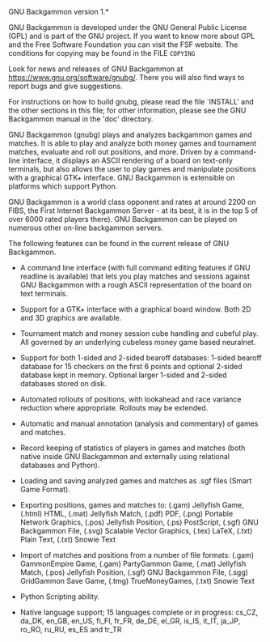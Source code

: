GNU Backgammon version 1.*


GNU Backgammon is developed under the GNU General Public License (GPL)
and is part of the GNU project. If you want to know more about GPL
and the Free Software Foundation you can visit the FSF website. The
conditions for copying may be found in the FILE `COPYING`

Look for news and releases of GNU Backgammon at
https://www.gnu.org/software/gnubg/.
There you will also find ways to report bugs and give suggestions.

For instructions on how to build gnubg, please read the file `INSTALL'
and the other sections in this file; for other information, please see
the GNU Backgammon manual in the 'doc' directory.


GNU Backgammon (gnubg) plays and analyzes backgammon games and matches.
It is able to play and analyze both money games and tournament matches,
evaluate and roll out positions, and more.
Driven by a command-line interface, it displays an ASCII rendering of
a board on text-only terminals, but also allows the user to play games
and manipulate positions with a graphical GTK+ interface.
GNU Backgammon is extensible on platforms which support Python.

GNU Backgammon is a world class opponent and rates at around 2200 on
FIBS, the First Internet Backgammon Server - at its best, it is in the
top 5 of over 6000 rated players there). GNU Backgammon can be played
on numerous other on-line backgammon servers.

The following features can be found in the current release of GNU
Backgammon.

* A command line interface (with full command editing features if GNU
  readline is available) that lets you play matches and sessions
  against GNU Backgammon with a rough ASCII representation of the
  board on text terminals.

* Support for a GTK+ interface with a graphical board window. Both 2D
  and 3D graphics are available.

* Tournament match and money session cube handling and cubeful
  play. All governed by an underlying cubeless money game based
  neuralnet.

* Support for both 1-sided and 2-sided bearoff databases: 1-sided
  bearoff database for 15 checkers on the first 6 points and optional
  2-sided database kept in memory. Optional larger 1-sided and 2-sided
  databases stored on disk.

* Automated rollouts of positions, with lookahead and race variance
  reduction where appropriate. Rollouts may be extended.

* Automatic and manual annotation (analysis and commentary) of games
  and matches.

* Record keeping of statistics of players in games and matches (both
  native inside GNU Backgammon and externally using relational
  databases and Python).

* Loading and saving analyzed games and matches as .sgf files (Smart
  Game Format).

* Exporting positions, games and matches to: (.gam) Jellyfish Game,
  (.html) HTML, (.mat) Jellyfish Match, (.pdf) PDF, (.png) Portable
  Network Graphics, (.pos) Jellyfish Position, (.ps) PostScript,
  (.sgf) GNU Backgammon File, (.svg) Scalable Vector Graphics,
  (.tex) LaTeX, (.txt) Plain Text, (.txt) Snowie Text

* Import of matches and positions from a number of file formats:
  (.gam) GammonEmpire Game, (.gam) PartyGammon Game, (.mat) Jellyfish
  Match, (.pos) Jellyfish Position, (.sgf) GNU Backgammon File, (.sgg)
  GridGammon Save Game, (.tmg) TrueMoneyGames, (.txt) Snowie Text

* Python Scripting ability.

* Native language support; 15 languages complete or in progress:
  cs_CZ, da_DK, en_GB, en_US, fi_FI, fr_FR, de_DE, el_GR, is_IS,
  it_IT, ja_JP, ro_RO, ru_RU, es_ES and tr_TR

